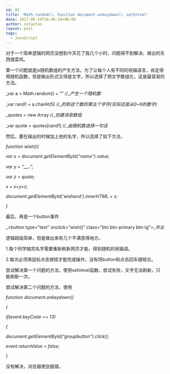 ```yaml
---
id: 83
title: 'Math.random()，function document.onkeydown()，setIntvel'
date: 2017-06-16T16:46:18+00:00
author: xutaotao
layout: post
tags:
  - JavaScript
---
```

对于一个简单逻辑的网页没想到今天花了我几个小时，问题得不到解决，做出的东西很菜鸡。

第一个问题就是js随机数组的产生方法，为了让每个人有不同的祝福语言，肯定得用随机函数，但是输出形式又得是文字，所以选择了把文字数组化，这是最容易的方法。

_var a = Math.random() + “” //__产生一个随机数_

_var rand1 = a.charAt(5) //__的到这个数的第五个字符(实际还是从0~9的数字)_

_quotes = new Array //__创建消息数组_

_var quote = quotes[rand1] //__由随机数选择一句话_

然后，要在输出的时候加上他的名字，所以选择了如下方法，

_function wish(){_
  
_var x = document.getElementById(“name”).value;_
  
_var y = “__，”;_
  
_var z = quote;_
  
_x = x+y+z;_
  
_document.getElementById(‘wishend’).innerHTML = x;_
  
_}_

最后，再是一个button事件

_<button type=”text” onclick=”wish()” class=”btn btn-primary btn-lg”>__毕业</button>_

逻辑超级简单，但是做出来有几个不满意得地方。

1.每个同学输完名字需要重新刷新网页才能，得到随机的祝福语。

2.每次必须用鼠标点击按钮才能完成操作，没有将button和点击回车键结合。

尝试解决第一个问题的方法，使用setIntvel函数，尝试失败，文字无法刷新，只能刷新一次。

尝试解决第二个问题的方法，使用

_function document.onkeydown()_
  
_{_
  
_if(event.keyCode == 13)_
  
_{_
  
_document.getElementById(“groupbutton”).click();_
  
_event.returnValue = false;_
  
_}_

没有解决，浏览器使劲报错。

&nbsp;

&nbsp;